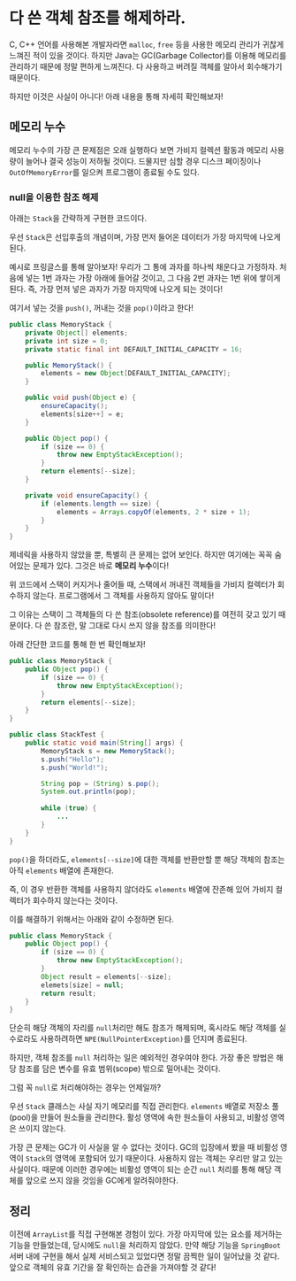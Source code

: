 # 다 쓴 객체 참조를 해제하라.

C, C++ 언어를 사용해본 개발자라면 `malloc`, `free` 등을 사용한 메모리 관리가 귀찮게 느껴진 적이 있을 것이다.
하지만 Java는 GC(Garbage Collector)를 이용해 메모리를 관리하기 때문에 정말 편하게 느껴진다.
다 사용하고 버려질 객체를 알아서 회수해가기 때문이다.

하지만 이것은 사실이 아니다! 아래 내용을 통해 자세히 확인해보자!

## 메모리 누수

메모리 누수의 가장 큰 문제점은 오래 실행하다 보면 가비지 컬렉션 활동과 메모리 사용량이 늘어나 결국 성능이 저하될 것이다.
드물지만 심할 경우 디스크 페이징이나 `OutOfMemoryError`를 일으켜 프로그램이 종료될 수도 있다.

### null을 이용한 참조 해제

아래는 `Stack`을 간략하게 구현한 코드이다.

우선 `Stack`은 선입후출의 개념이며, 가장 먼저 들어온 데이터가 가장 마지막에 나오게 된다.

예시로 프링글스를 통해 알아보자! 우리가 그 통에 과자를 하나씩 채운다고 가정하자.
처음에 넣는 1번 과자는 가장 아래에 들어갈 것이고, 그 다음 2번 과자는 1번 위에 쌓이게 된다.
즉, 가장 먼저 넣은 과자가 가장 마지막에 나오게 되는 것이다!

여기서 넣는 것을 `push()`, 꺼내는 것을 `pop()`이라고 한다!

```java
public class MemoryStack {
    private Object[] elements;
    private int size = 0;
    private static final int DEFAULT_INITIAL_CAPACITY = 16;

    public MemoryStack() {
        elements = new Object[DEFAULT_INITIAL_CAPACITY];
    }

    public void push(Object e) {
        ensureCapacity();
        elements[size++] = e;
    }

    public Object pop() {
        if (size == 0) {
            throw new EmptyStackException();
        }
        return elements[--size];
    }

    private void ensureCapacity() {
        if (elements.length == size) {
            elements = Arrays.copyOf(elements, 2 * size + 1);
        }
    }
}

```

제네릭을 사용하지 않았을 뿐, 특별히 큰 문제는 없어 보인다.
하지만 여기에는 꼭꼭 숨어있는 문제가 있다. 그것은 바로 **메모리 누수**이다!

위 코드에서 스택이 커지거나 줄어들 때, 스택에서 꺼내진 객체들을 가비지 컬렉터가 회수하지 않는다.
프로그램에서 그 객체를 사용하지 않아도 말이다!

그 이유는 스택이 그 객체들의 다 쓴 참조(obsolete reference)를 여전히 갖고 있기 때문이다.
다 쓴 참조란, 말 그대로 다시 쓰지 않을 참조를 의미한다!

아래 간단한 코드를 통해 한 번 확인해보자!

```java
public class MemoryStack {
    public Object pop() {
        if (size == 0) {
            throw new EmptyStackException();
        }
        return elements[--size];
    }
}

public class StackTest {
    public static void main(String[] args) {
        MemoryStack s = new MemoryStack();
        s.push("Hello");
        s.push("World!");

        String pop = (String) s.pop();
        System.out.println(pop);
        
        while (true) {
            ...
        }
    }
}
```

`pop()`을 하더라도, `elements[--size]`에 대한 객체를 반환만할 뿐 해당 객체의 참조는 아직 `elements` 배열에 존재한다.

즉, 이 경우 반환한 객체를 사용하지 않더라도 `elements` 배열에 잔존해 있어
가비지 컬렉터가 회수하지 않는다는 것이다.

이를 해결하기 위해서는 아래와 같이 수정하면 된다.

```java
public class MemoryStack {
    public Object pop() {
        if (size == 0) {
            throw new EmptyStackException();
        }
        Object result = elements[--size];
        elemets[size] = null;
        return result;
    }
}
```

단순히 해당 객체의 자리를 `null`처리만 해도 참조가 해제되며,
혹시라도 해당 객체를 실수로라도 사용하려하면 `NPE(NullPointerException)`를 던지며 종료된다.

하지만, 객체 참조를 `null` 처리하는 일은 예외적인 경우여야 한다.
가장 좋은 방법은 해당 참조를 담은 변수를 유효 범위(scope) 밖으로 밀어내는 것이다.

그럼 꼭 `null`로 처리해야하는 경우는 언제일까?

우선 `Stack` 클래스는 사실 자기 메모리를 직접 관리한다.
`elements` 배열로 저장소 풀(pool)을 만들어 원소들을 관리한다.
활성 영역에 속한 원소들이 사용되고, 비활성 영역은 쓰이지 않는다.

가장 큰 문제는 GC가 이 사실을 알 수 없다는 것이다.
GC의 입장에서 봤을 때 비활성 영역이 `Stack`의 영역에 포함되어 있기 때문이다.
사용하지 않는 객체는 우리만 알고 있는 사실이다.
때문에 이러한 경우에는 비활성 영역이 되는 순간 `null` 처리를 통해 해당 객체를 앞으로 쓰지 않을 것임을 GC에게 알려줘야한다.

## 정리

이전에 `ArrayList`를 직접 구현해본 경험이 있다.
가장 마지막에 있는 요소를 제거하는 기능을 만들었는데, 당시에도 `null`을 처리하지 않았다.
만약 해당 기능을 `SpringBoot` 서버 내에 구현을 해서 실제 서비스되고 있었다면 정말 끔찍한 일이 일어났을 것 같다.
앞으로 객체의 유효 기간을 잘 확인하는 습관을 가져야할 것 같다!